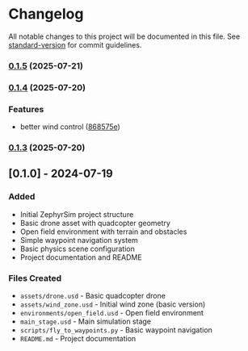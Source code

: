 # Changelog

All notable changes to this project will be documented in this file. See [standard-version](https://github.com/conventional-changelog/standard-version) for commit guidelines.

### [0.1.5](https://github.com/SaharshSS/ZephyrSim/compare/v0.1.4...v0.1.5) (2025-07-21)

### [0.1.4](https://github.com/SaharshSS/ZephyrSim/compare/v0.1.3...v0.1.4) (2025-07-20)


### Features

* better wind control ([868575e](https://github.com/SaharshSS/ZephyrSim/commit/868575ea2b4895261cddaed0f6391aaf40638542))

### [0.1.3](https://github.com/SaharshSS/ZephyrSim/compare/v0.1.2...v0.1.3) (2025-07-20)

## [0.1.0] - 2024-07-19

### Added
- Initial ZephyrSim project structure
- Basic drone asset with quadcopter geometry
- Open field environment with terrain and obstacles
- Simple waypoint navigation system
- Basic physics scene configuration
- Project documentation and README

### Files Created
- `assets/drone.usd` - Basic quadcopter drone
- `assets/wind_zone.usd` - Initial wind zone (basic version)
- `environments/open_field.usd` - Open field environment
- `main_stage.usd` - Main simulation stage
- `scripts/fly_to_waypoints.py` - Basic waypoint navigation
- `README.md` - Project documentation
